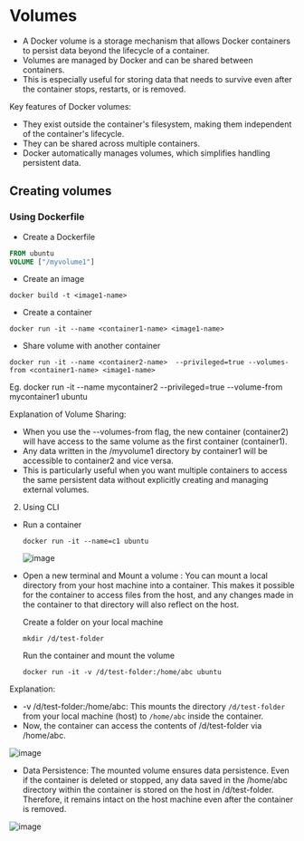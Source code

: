 # Volumes

- A Docker volume is a storage mechanism that allows Docker containers to persist data beyond the lifecycle of a container.
- Volumes are managed by Docker and can be shared between containers.
- This is especially useful for storing data that needs to survive even after the container stops, restarts, or is removed.


Key features of Docker volumes:

- They exist outside the container's filesystem, making them independent of the container's lifecycle.
- They can be shared across multiple containers.
- Docker automatically manages volumes, which simplifies handling persistent data.

## Creating volumes

### Using Dockerfile
   
- Create a Dockerfile
  
```dockerfile
FROM ubuntu
VOLUME ["/myvolume1"]
```

- Create an image
  
`docker build -t <image1-name>`

- Create a container
  
`docker run -it --name <container1-name> <image1-name>`

- Share volume with another container

`docker run -it --name <container2-name>  --privileged=true --volumes-from <container1-name> <image1-name>`

  Eg. docker run -it  --name mycontainer2 --privileged=true --volume-from mycontainer1 ubuntu

Explanation of Volume Sharing:

- When you use the --volumes-from flag, the new container (container2) will have access to the same volume as the first container (container1). 
- Any data written in the /myvolume1 directory by container1 will be accessible to container2 and vice versa.
- This is particularly useful when you want multiple containers to access the same persistent data without explicitly creating and managing external volumes.
  
2. Using CLI

- Run a container
  
  `docker run -it --name=c1 ubuntu`

   ![image](https://github.com/user-attachments/assets/b5c66956-2ba4-4f35-892c-a12537dabbec)

- Open a new terminal and Mount a volume :
   You can mount a local directory from your host machine into a container. This makes it possible for the container to access files from the host, and any changes 
   made in the container to that directory will also reflect on the host.
  
  Create a folder on your local machine
  
   `mkdir /d/test-folder`
  
  Run the container and mount the volume
  
  `docker run -it -v /d/test-folder:/home/abc ubuntu`

Explanation:

- -v /d/test-folder:/home/abc: This mounts the directory `/d/test-folder` from your local machine (host) to `/home/abc` inside the container.
- Now, the container can access the contents of /d/test-folder via /home/abc.

![image](https://github.com/user-attachments/assets/9bb18621-544a-4a71-a943-0489a06487cb)

- Data Persistence:
The mounted volume ensures data persistence. Even if the container is deleted or stopped, any data saved in the /home/abc directory within the container is stored on the host in /d/test-folder. Therefore, it remains intact on the host machine even after the container is removed.

![image](https://github.com/user-attachments/assets/7dfaae3c-ecfc-4f52-90a3-4cac1c6ddd58)
